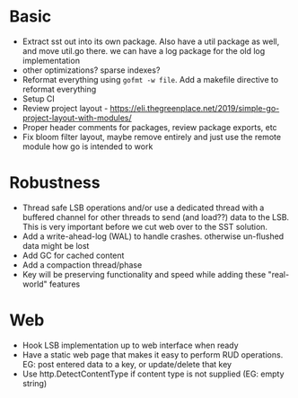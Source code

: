 # Basic
- Extract sst out into its own package. Also have a util package as well, and move util.go there. we can have a log package for the old log implementation
- other optimizations? sparse indexes?
- Reformat everything using `gofmt -w file`. Add a makefile directive to reformat everything
- Setup CI
- Review project layout - https://eli.thegreenplace.net/2019/simple-go-project-layout-with-modules/
- Proper header comments for packages, review package exports, etc
- Fix bloom filter layout, maybe remove entirely and just use the remote module how go is intended to work

# Robustness
- Thread safe LSB operations and/or use a dedicated thread with a buffered channel for other threads to send (and load??) data to the LSB. This is very important before we cut web over to the SST solution.
- Add a write-ahead-log (WAL) to handle crashes. otherwise un-flushed data might be lost
- Add GC for cached content
- Add a compaction thread/phase
- Key will be preserving functionality and speed while adding these "real-world" features

# Web 
- Hook LSB implementation up to web interface when ready
- Have a static web page that makes it easy to perform RUD operations. EG: post entered data to a key, or update/delete that key
- Use http.DetectContentType if content type is not supplied (EG: empty string)
